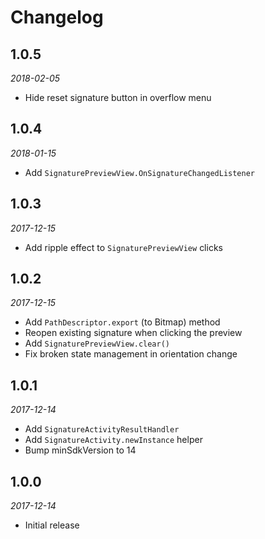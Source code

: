# Changelog

## 1.0.5

_2018-02-05_

 * Hide reset signature button in overflow menu

## 1.0.4

_2018-01-15_

 * Add `SignaturePreviewView.OnSignatureChangedListener`

## 1.0.3

_2017-12-15_

 * Add ripple effect to `SignaturePreviewView` clicks

## 1.0.2

_2017-12-15_

 * Add `PathDescriptor.export` (to Bitmap) method
 * Reopen existing signature when clicking the preview
 * Add `SignaturePreviewView.clear()`
 * Fix broken state management in orientation change

## 1.0.1

_2017-12-14_

 * Add `SignatureActivityResultHandler`
 * Add `SignatureActivity.newInstance` helper
 * Bump minSdkVersion to 14

## 1.0.0

_2017-12-14_

 * Initial release
